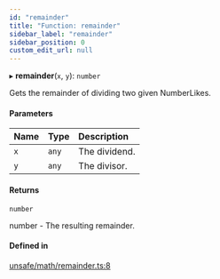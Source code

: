 ```yaml
---
id: "remainder"
title: "Function: remainder"
sidebar_label: "remainder"
sidebar_position: 0
custom_edit_url: null
---
```


▸ **remainder**(`x`, `y`): `number`

Gets the remainder of dividing two given NumberLikes.

#### Parameters

| Name | Type | Description |
| :------ | :------ | :------ |
| `x` | `any` | The dividend. |
| `y` | `any` | The divisor. |

#### Returns

`number`

number - The resulting remainder.

#### Defined in

[unsafe/math/remainder.ts:8](https://github.com/axisiscool/hikidashi/blob/6610d16/src/unsafe/math/remainder.ts#L8)
